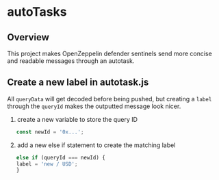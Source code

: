 # autoTasks 

## Overview 
This project makes OpenZeppelin defender sentinels send more concise and readable messages through an autotask. 

## Create a new label in autotask.js
All ```queryData``` will get decoded before being pushed, but creating a ```label``` through the ```queryId``` makes the outputted message look nicer. 
  
  
  1. create a new variable to store the query ID 
  
  ```javascript 
     const newId = '0x...';
  ```
  
  2. add a new else if statement to create the matching label 
  
  ```javascript
     else if (queryId === newId) {
     label = 'new / USD';
     }
  ```
